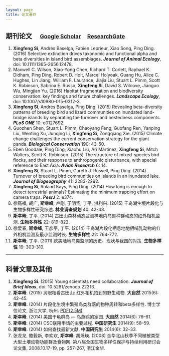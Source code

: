 ```yaml
---
layout: page
title: 论文著作
---
```


## 期刊论文     <small>[**Google Scholar**](http://scholar.google.com/citations?user=wI1qfPsAAAAJ&hl=en)     [**ResearchGate**](https://www.researchgate.net/profile/Xingfeng_Si)</small>

1. **Xingfeng Si**, Andrés Baselga, Fabien Leprieur, Xiao Song, Ping Ding. (2016) Selective extinction drives taxonomic and functional alpha and beta diversities in island bird assemblages. ***Journal of Animal Ecology***, doi: 10.1111/1365-2656.12478.
1. Maxwell C. Wilson, Xiao-Yong Chen, Richard T. Corlett, Raphael K. Didham, Ping Ding, Robert D. Holt, Marcel Holyoak, Guang Hu, Alice C. Hughes, Lin Jiang, William F. Laurance, Jiajia Liu, Stuart L. Pimm, Scott K. Robinson, Sabrina E. Russo, **Xingfeng Si**, David S. Wilcove, Jianguo Wu, Mingjian Yu. (2016) Habitat fragmentation and biodiversity conservation: key findings and future challenges. ***Landscape Ecology***, doi: 10.1007/s10980-015-0312-3.
1. **Xingfeng Si**, Andrés Baselga, Ping Ding. (2015) Revealing beta-diversity patterns of breeding bird and lizard communities on inundated land-bridge islands by separating the turnover and nestedness components. ***PLoS ONE*** 10: e0127692.
1. Guozhen Shen, Stuart L. Pimm, Chaoyang Feng, Guofang Ren, Yanping Liu, Wenting Xu, Junqing Li, **Xingfeng Si**, Zongqiang Xie. (2015) Climate change challenges the current conservation strategy for the giant panda. ***Biological Conservation*** 190: 43-50.
1. Eben Goodale, Ping Ding, Xiaohu Liu, Ari Martínez, **Xingfeng Si**, Mitch Walters, Scott K. Robinson. (2015) The structure of mixed-species bird flocks, and their response to anthropogenic disturbance, with special reference to East Asia. ***Avian Research*** 6: 14.
1. **Xingfeng Si**, Stuart L. Pimm, Gareth J. Russell, Ping Ding. (2014) Turnover of breeding bird communities on islands in an inundated lake. ***Journal of Biogeography*** 41: 2283-2292.
1. **Xingfeng Si**, Roland Kays, Ping Ding. (2014) How long is enough to detect terrestrial animals? Estimating the minimum trapping effort on camera traps. ***PeerJ*** 2: e374.
1. 徐高福, 胡广, **斯幸峰**, 卢刚, 于明坚, 丁平, 洪利兴. (2015) 千岛湖生境片段化与生物多样性研究综述. **林业调查规划** 40: 42-48.
1. **斯幸峰**, 丁平. (2014) 古田山森林动态监测样地内鸟兽种群动态的红外相机监测. **生物多样性** 22: 819-822.
1. 徐爱春, **斯幸峰**, 王彦平, 丁平. (2014) 千岛湖片段化栖息地地栖哺乳动物的红外相机监测及最小监测时长. **生物多样性** 22: 764-772.
1. **斯幸峰**, 丁平. (2011) 欧美陆地鸟类监测的历史、现状与我国的对策. **生物多样性** 19: 303-310.

---


## 科普文章及其他

1. **Xingfeng Si**. (2015) Young scientists need collaboration. ***Journal of Brief Ideas***, doi: 10.5281/zenodo.22313.
1. **斯幸峰**. (2015) 另眼相看古田山: 红外相机拍到的野生动物. **大自然** 2015(6): 42–45.
1. **斯幸峰**. (2014) 片段化生境中繁殖鸟类群落的物种周转和beta多样性. 博士学位论文, 浙江大学, 杭州. [PDF(2.5M)](http://sixf.org/files/articles/Si2014.pdf)
1. **斯幸峰**. (2014) 美国干龟群岛 — 乌燕鸥的家园. **大自然** 2014(6): 76–81.
1. **斯幸峰**. (2014) CSC联陪申请的主要过程. **中国研究生** 2014(9): 58–59.
1. **斯幸峰**. (2014) 如何查找最新文献. **中国研究生** 2014(6): 32–33.
1. 张龙龙, 鲍毅新, 李欢欢, **斯幸峰**, 胡烁瑛. (2008) 金华北山秋季不同植被类型大型土壤动物功能群及食物网. 第八届全国生物多样性保护与持续利用研讨会论文集, 2008.10.17-19, pp. 257-267, 浙江金华.